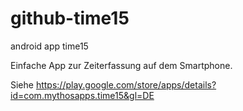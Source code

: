 # github-time15
android app time15

Einfache App zur Zeiterfassung auf dem Smartphone.

Siehe https://play.google.com/store/apps/details?id=com.mythosapps.time15&gl=DE

